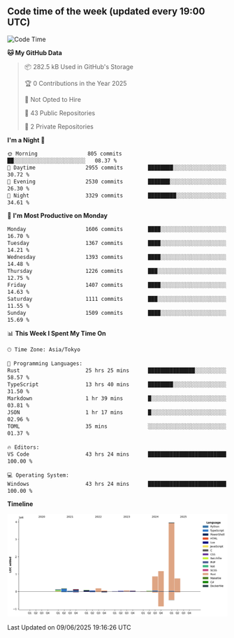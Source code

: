 ## Code time of the week (updated every 19:00 UTC)

<!--START_SECTION:waka-->
![Code Time](http://img.shields.io/badge/Code%20Time-4%2C987%20hrs%2028%20mins-blue)

**🐱 My GitHub Data** 

> 📦 282.5 kB Used in GitHub's Storage 
 > 
> 🏆 0 Contributions in the Year 2025
 > 
> 🚫 Not Opted to Hire
 > 
> 📜 43 Public Repositories 
 > 
> 🔑 2 Private Repositories 
 > 
**I'm a Night 🦉** 

```text
🌞 Morning                805 commits         ██░░░░░░░░░░░░░░░░░░░░░░░   08.37 % 
🌆 Daytime                2955 commits        ████████░░░░░░░░░░░░░░░░░   30.72 % 
🌃 Evening                2530 commits        ███████░░░░░░░░░░░░░░░░░░   26.30 % 
🌙 Night                  3329 commits        █████████░░░░░░░░░░░░░░░░   34.61 % 
```
📅 **I'm Most Productive on Monday** 

```text
Monday                   1606 commits        ████░░░░░░░░░░░░░░░░░░░░░   16.70 % 
Tuesday                  1367 commits        ████░░░░░░░░░░░░░░░░░░░░░   14.21 % 
Wednesday                1393 commits        ████░░░░░░░░░░░░░░░░░░░░░   14.48 % 
Thursday                 1226 commits        ███░░░░░░░░░░░░░░░░░░░░░░   12.75 % 
Friday                   1407 commits        ████░░░░░░░░░░░░░░░░░░░░░   14.63 % 
Saturday                 1111 commits        ███░░░░░░░░░░░░░░░░░░░░░░   11.55 % 
Sunday                   1509 commits        ████░░░░░░░░░░░░░░░░░░░░░   15.69 % 
```


📊 **This Week I Spent My Time On** 

```text
🕑︎ Time Zone: Asia/Tokyo

💬 Programming Languages: 
Rust                     25 hrs 25 mins      ███████████████░░░░░░░░░░   58.57 % 
TypeScript               13 hrs 40 mins      ████████░░░░░░░░░░░░░░░░░   31.50 % 
Markdown                 1 hr 39 mins        █░░░░░░░░░░░░░░░░░░░░░░░░   03.81 % 
JSON                     1 hr 17 mins        █░░░░░░░░░░░░░░░░░░░░░░░░   02.96 % 
TOML                     35 mins             ░░░░░░░░░░░░░░░░░░░░░░░░░   01.37 % 

🔥 Editors: 
VS Code                  43 hrs 24 mins      █████████████████████████   100.00 % 

💻 Operating System: 
Windows                  43 hrs 24 mins      █████████████████████████   100.00 % 
```

**Timeline**

![Lines of Code chart](https://raw.githubusercontent.com/SARDONYX-sard/SARDONYX-sard/main/assets/bar_graph.png)


 Last Updated on 09/06/2025 19:16:26 UTC
<!--END_SECTION:waka-->